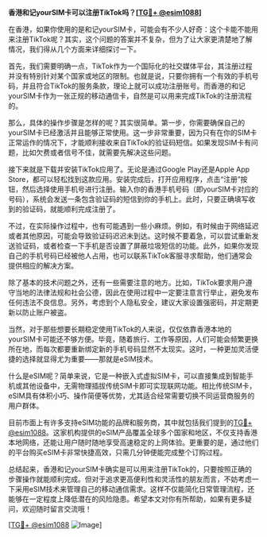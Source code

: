 **香港和记yourSIM卡可以注册TikTok吗？[[TG💪+ @esim1088](https://t.me/s/esim1088)]**

在香港，如果你使用的是和记yourSIM卡，可能会有不少人好奇：这个卡能不能用来注册TikTok呢？其实，这个问题的答案并不复杂，但为了让大家更清楚地了解情况，我们得从几个方面来详细探讨一下。

首先，我们需要明确一点，TikTok作为一个国际化的社交媒体平台，其注册过程并没有特别针对某个国家或地区的限制。也就是说，只要你拥有一个有效的手机号码，并且符合TikTok的服务条款，理论上就可以成功注册账号。而香港的和记yourSIM卡作为一张正规的移动通信卡，自然是可以用来完成TikTok的注册流程的。

那么，具体的操作步骤是怎样的呢？其实很简单。第一步，你需要确保自己的yourSIM卡已经激活并且能够正常使用。这一步非常重要，因为只有在你的SIM卡正常运作的情况下，才能顺利接收来自TikTok的验证码短信。如果发现SIM卡有问题，比如欠费或者信号不佳，就需要先解决这些问题。

接下来就是下载并安装TikTok应用了。无论是通过Google Play还是Apple App Store，都可以轻松找到这款应用。安装完成后，打开应用程序，点击“注册”按钮，然后选择使用手机号进行注册。输入你的香港手机号码（即yourSIM卡对应的号码），系统会发送一条包含验证码的短信到你的手机上。此时，只要正确填写收到的验证码，就能顺利完成注册了。

不过，在实际操作过程中，也有可能遇到一些小麻烦。例如，有时候由于网络延迟或者其他原因，可能会导致验证码迟迟未到达。这时候不要着急，可以尝试重新发送验证码，或者检查一下手机是否设置了屏蔽垃圾短信的功能。此外，如果你发现自己的手机号码已经被他人占用，也可以联系TikTok客服寻求帮助，他们通常会提供相应的解决方案。

除了基本的技术问题之外，还有一些需要注意的地方。比如，TikTok要求用户遵守当地的法律法规和社会公德，因此在使用过程中一定要注意言行举止，避免发布任何违法不良信息。另外，考虑到个人隐私安全，建议大家设置强密码，并定期更新以防止账户被盗。

当然，对于那些想要长期稳定使用TikTok的人来说，仅仅依靠香港本地的yourSIM卡可能还不够方便。毕竟，随着旅行、工作等原因，人们可能会频繁更换所在地，而每次都要重新绑定新的手机号码显然不太现实。这时，一种更加灵活便捷的选择就显得尤为重要——那就是eSIM技术。

什么是eSIM呢？简单来说，它是一种嵌入式虚拟SIM卡，可以直接集成到智能手机或其他设备中，无需物理插拔传统SIM卡即可实现联网功能。相比传统SIM卡，eSIM具有体积小巧、操作简便等优势，尤其适合经常需要切换不同运营商服务的用户群体。

目前市面上有许多支持eSIM功能的品牌和服务商，其中就包括我们提到的[TG💪+ @esim1088](https://t.me/s/esim1088)。这家机构提供的eSIM产品覆盖全球多个国家和地区，不仅支持香港本地网络，还能让用户随时随地享受高速稳定的上网体验。更重要的是，通过他们的平台购买eSIM卡非常快捷高效，只需几分钟便能完成整个订购过程。

总结起来，香港和记yourSIM卡确实是可以用来注册TikTok的，只要按照正确的步骤操作就能顺利完成。但对于追求更高便利性和灵活性的朋友而言，不妨考虑一下采用eSIM技术来管理自己的移动通信需求。这样不仅能简化日常管理流程，还能够在一定程度上降低潜在的风险隐患。希望本文对你有所帮助，如果有更多疑问，欢迎随时留言交流哦！

[[TG💪+ @esim1088](https://t.me/s/esim1088) ![Image](https://i.postimg.cc/4NQfJmqS/Snipaste-2025-05-13-00-14-12.png)]